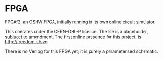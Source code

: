 # FPGA
FPGA^2, an OSHW FPGA, initially running in its own online circuit simulator.

This operates under the CERN-OHL-P licence.
The file is a placeholder, subjuect to amendment.
The first online presence for this project, is http://freedom.is/svg

There is no Verilog for this FPGA yet; it is purely a parameterised schematic.
